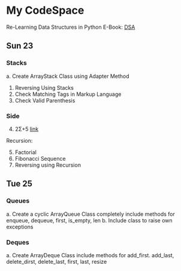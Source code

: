 # My CodeSpace
Re-Learning Data Structures in Python 
E-Book: [DSA](https://drive.google.com/file/d/1hfbg3MbZkBwk3hNB2CtAp2gieGir1HxY/view?usp=drive_link)

## Sun 23
### Stacks
a. Create ArrayStack Class using Adapter Method
1. Reversing Using Stacks
2. Check Matching Tags in Markup Language
3. Check Valid Parenthesis

### Side
4. 2Σ+5
[link](https://docs.google.com/document/d/19IVZFc5PUfYs2gpgO7SEKduoK_SV5KpeYKonM5XIWws/edit?tab=t.dsmjshmcqu)

Recursion:

5. Factorial
6. Fibonacci Sequence
7. Reversing using Recursion


## Tue 25
### Queues
a. Create a cyclic ArrayQueue Class completely
include methods for enqueue, dequeue, first, is_empty, len
b. Include class to raise own exceptions
### Deques
a. Create ArrayDeque Class 
include methods for add_first. add_last, delete_dirst, delete_last, first, last,
resize